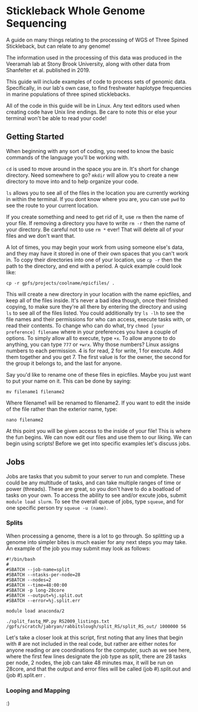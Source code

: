 # Stickleback Whole Genome Sequencing
A guide on many things relating to the processing of WGS of Three Spined Stickleback, but can relate to any genome!

The information used in the processing of this data was produced in the Veeramah lab at Stony Brook University, along with other data from Shanfelter et al. published in 2019.

This guide will include examples of code to process sets of genomic data. Specifically, in our lab's own case, to find freshwater haplotype frequencies in marine populations of three spined sticklebacks.

All of the code in this guide will be in Linux. Any text editors used when creating code have Unix line endings. Be care to note this or else your terminal won't be able to read your code!


## Getting Started
When beginning with any sort of coding, you need to know the basic commands of the language you'll be working with.

`cd` is used to move around in the space you are in. It's short for change directory.
Need somewhere to go? `mkdir` will allow you to create a new directory to move into and to help organize your code.

`ls` allows you to see all of the files in the location you are currently working in within the terminal. If you dont know where you are, you can use `pwd` to see the route to your current location.

If you create something and need to get rid of it, use `rm` then the name of your file. If removing a directory you have to write `rm -r` then the name of your directory. Be careful not to use `rm *` ever! That will delete all of your files and we don't want that.

A lot of times, you may begin your work from using someone else's data, and they may have it stored in one of their own spaces that you can't work in. To copy their directories into one of your location, use `cp -r` then the path to the directory, and end with a period. A quick example could look like:


    cp -r gpfs/projects/coolname/epicfiles/ .
    
    
This will create a new directory in your location with the name epicfiles, and keep all of the files inside. It's never a bad idea though, once their finished copying, to make sure they're all there by entering the directory and using `ls` to see all of the files listed. You could additionally try `ls -lh` to see the file names and their permissions for who can access, execute tasks with, or read their contents. To change who can do what, try `chmod [your preference] filename` where in your preferences you have a couple of options. To simply allow all to execute, type `+x`. To allow anyone to do anything, you can type `777` or `+wrx`. Why those numbers? Linux assigns numbers to each permission. 4 is for read, 2 for write, 1 for execute. Add them together and you get 7. The first value is for the owner, the second for the group it belongs to, and the last for anyone.

Say you'd like to rename one of these files in epicfiles. Maybe you just want to put your name on it. This can be done by saying:

    mv filename1 filename2
    
Where filename1 will be renamed to filename2. If you want to edit the inside of the file rather than the exterior name, type:

    nano filename2
    
At this point you will be given access to the inside of your file! This is where the fun begins. We can now edit our files and use them to our liking. We can begin using scripts! Before we get into specific examples let's discuss jobs.

## Jobs

Jobs are tasks that you submit to your server to run and complete. These could be any multitude of tasks, and can take multiple ranges of time or power (threads). These are great, so you don't have to do a boatload of tasks on your own. To access the ability to see and/or excute jobs, submit `module load slurm`. To see the overall queue of jobs, type `squeue`, and for one specific person try `squeue -u (name)`.

### Splits

When processing a genome, there is a lot to go through. So splitting up a genome into simpler bites is much easier for any next steps you may take. An example of the job you may submit may look as follows:

    #!/bin/bash
    #
    #SBATCH --job-name=split
    #SBATCH --ntasks-per-node=28
    #SBATCH --nodes=2
    #SBATCH --time=48:00:00
    #SBATCH -p long-28core
    #SBATCH --output=%j.split.out
    #SBATCH --error=%j.split.err

    module load anaconda/2

    ./split_fastq_MP.py RS2009_listings.txt /gpfs/scratch/jabryan/rabbitslough/split_RS/split_RS_out/ 1000000 56

Let's take a closer look at this script, first noting that any lines that begin with # are not included in the real code, but rather are either notes for anyone reading or are coordinations for the computer, such as we see here, where the first few lines designate the job type as split, there are 28 tasks per node, 2 nodes, the job can take 48 minutes max, it will be run on 28core, and that the output and error files will be called (job #).split.out and (job #).split.err .


### Looping and Mapping

:)
